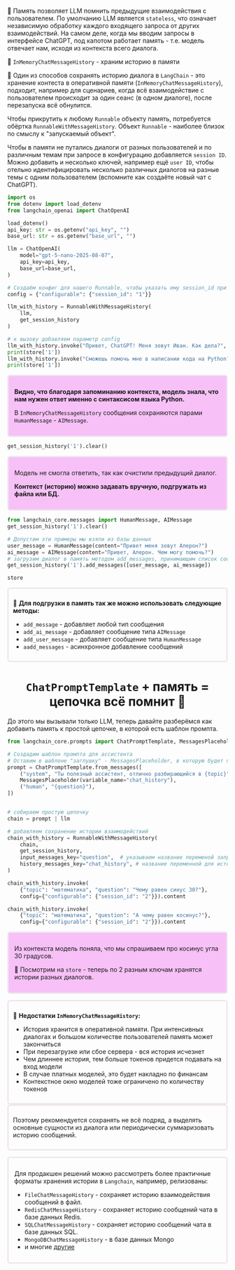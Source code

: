 📖 Память позволяет LLM помнить предыдущие взаимодействия с пользователем. По умолчанию LLM является `stateless`, что означает независимую обработку каждого входящего запроса от других взаимодействий. На самом деле, когда мы вводим запросы в интерфейсе ChatGPT, под капотом работает память - т.е. модель отвечает нам, исходя из контекста всего диалога. 

🧠 `InMemoryChatMessageHistory` - храним историю в памяти

📖 Один из способов сохранять историю диалога в `LangChain` - это хранение контеста в оперативной памяти (`InMemoryChatMessageHistory`), подходит, например для сценариев, когда всё взаимодействие с пользователем происходит за один сеанс (в одном диалоге), после перезапуска всё обнулится.

Чтобы прикрутить к любому `Runnable` объекту память, потребуется обёртка `RunnableWithMessageHistory`. Объект `Runnable` - наиболее близок по смыслу к "запускаемый объект".

Чтобы в памяти не путались диалоги от разных пользователей и по различным темам при запросе  в конфигурацию добавляется `sessiоn ID`. Можно добавить и несколько ключей, например ещё `user ID`, чтобы отельно идентифицировать несколько различных диалогов на разные темы с одним пользователем (вспомните как создаёте новый чат с ChatGPT).


```python
import os
from dotenv import load_dotenv
from langchain_openai import ChatOpenAI

load_dotenv()
api_key: str = os.getenv("api_key", "")
base_url: str = os.getenv("base_url", "")

llm = ChatOpenAI(
    model="gpt-5-nano-2025-08-07",
    api_key=api_key,
    base_url=base_url,
)

# Создаём конфиг для нашего Runnable, чтобы указать ему session_id при вызове
config = {"configurable": {"session_id": "1"}}

llm_with_history = RunnableWithMessageHistory(
    llm,
    get_session_history
)

# к вызову добавляем параметр config
llm_with_history.invoke("Привет, ChatGPT! Меня зовут Иван. Как дела?", config=config).content
print(store['1'])
llm_with_history.invoke("Сможешь помочь мне в написании кода на Python?", config=config).content
print(store['1'])
```

<div class="alert alert-success" style="background-color:#e6e6; padding:13px; border-width:3px; border-color:#efe6ef; border-style:solid; border-radius:6px">
    
**Видно, что благодаря запоминанию контекста, модель знала, что нам нужен ответ именно c синтаксисом языка Python.**

В `InMemoryChatMessageHistory` сообщения сохраняются парами `HumanMessage` - `AIMessage`.  </div>

```python
get_session_history('1').clear()
```
<div style="background-color:#e6e6; padding:13px; border-width:3px; border-color:#efe6ef; border-style:solid; border-radius:6px">

Модель не смогла ответить, так как очистили предыдущий диалог. 

**Контекст (историю) можно задавать вручную, подгружать из файла или БД.** </div>


```python
from langchain_core.messages import HumanMessage, AIMessage
get_session_history('1').clear()

# Допустим эти примеры мы взяли из базы данных
user_message = HumanMessage(content="Привет меня зовут Алерон?")
ai_message = AIMessage(content="Привет, Алерон. Чем могу помочь?")
# загрузим диалог в память методом add_messages, принимающим список сообщений
get_session_history('1').add_messages([user_message, ai_message])

store
```

<div class="alert alert-info" style="padding:10px; border-width:3px; border-color:#efe6ef; border-style:solid; border-radius:6px">
    
📖 **Для подгрузки в память так же можно использовать следующие методы:**
* `add_message` - добавляет любой тип сообщения
* `add_ai_message` - добавляет сообщение типа `AIMessage`
* `add_user_message` - добавляет сообщение типа `HumanMessage`
* `aadd_messages` - асинхронное добавление сообщений </div>


# <center id="d3"> `ChatPromptTemplate` + память = цепочка всё помнит 🧠 </center>

До этого мы вызывали только LLM, теперь давайте разберёмся как добавить память к простой цепочке, в которой есть шаблон промпта.

```python
from langchain_core.prompts import ChatPromptTemplate, MessagesPlaceholder

# Создадим шаблон промпта для ассистента
# Оставим в шаблоне "заглушку" - MessagesPlaceholder, в которую будет подставляться история диалога
prompt = ChatPromptTemplate.from_messages([
    ("system", "Ты полезный ассистент, отлично разбирающийся в {topic}"),
    MessagesPlaceholder(variable_name="chat_history"),
    ("human", "{question}"),
])


# собираем простую цепочку
chain = prompt | llm

# добавляем сохранение истории взаимодействий
chain_with_history = RunnableWithMessageHistory(
    chain,
    get_session_history, 
    input_messages_key="question",  # указываем название переменой запроса
    history_messages_key="chat_history", # название переменной для истории из шаблона
)

chain_with_history.invoke(
    {"topic": "математика", "question": "Чему равен синус 30?"},
    config={"configurable": {"session_id": "2"}}).content

chain_with_history.invoke(
    {"topic": "математика", "question": "А чему равен косинус?"},
    config={"configurable": {"session_id": "2"}}).content
```

<div class="alert alert-success" style="background-color:#e6e6; padding:13px; border-width:3px; border-color:#efe6ef; border-style:solid; border-radius:6px">
    
Из контекста модель поняла, что мы спрашиваем про косинус угла 30 градусов.

👀 Посмотрим на `store` - теперь по 2 разным ключам хранятся истории разных диалогов.</div>


<div class="alert alert-info" style="padding:10px; border-width:3px; border-color:#efe6ef; border-style:solid; border-radius:6px">
    
📖 **Недостатки `InMemoryChatMessageHistory`:**
* История хранится в оперативной памяти. При интенсивных диалогах и большом количестве пользователей память может закончиться
* При перезагрузке или сбое сервера - вся история исчезнет
* Чем длиннее история, тем больше токенов придется подавать на вход модели
* В случае платных моделей, это будет накладно по финансам
* Контекстное окно моделей тоже ограничено по количеству токенов </div>

<div class="alert alert-info" style="padding:10px; border-width:3px; border-color:#efe6ef; border-style:solid; border-radius:6px">

Поэтому рекомендуется сохранять не всё подряд, а выделять основные сущности из диалога или периодически суммаризовать историю сообщений.</div>

<div style="padding:13px; border-width:3px; border-color:#efe6ef; border-style:solid; border-radius:6px">

Для продакшен решений можно рассмотреть более практичные форматы хранения истории в `Langchain`, например, релизованы:
* `FileChatMessageHistory` - сохраняет историю взаимодействия сообщений в файл.
* `RedisChatMessageHistory` - сохраняет историю сообщений чата в базе данных Redis.
* `SQLChatMessageHistory` - сохраняет историю сообщений чата в базе данных SQL.
* `MongoDBChatMessageHistory` - в базе данных Mongo
* и многие [другие](https://python.langchain.com/api_reference/community/chat_message_histories.html)